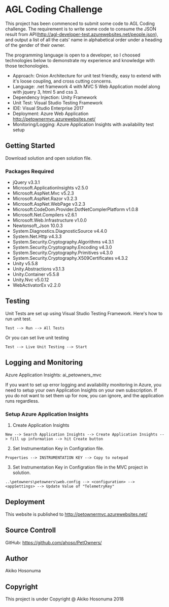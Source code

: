  # AGL Coding Challenge

This project has been commenced to submit some code to AGL Coding challenge.
The requirement is to write some code to consume the JSON result from API(http://agl-developer-test.azurewebsites.net/people.json), and output a list of all the cats' name in alphabetical order under a heading of the gender of their owner.

The programming language is open to a developer, so I choosed technologies below to demonstrate my experience and knowledge with those techonologies.

* Approach: Onion Architecture for unit test friendly, easy to extend with it's loose coupling, and cross cutting concerns.
* Language: .net framework 4 with MVC 5 Web Application model along with jquery 3, html 5 and css 3. 
* Dependency Injection: Unity Framework
* Unit Test: Visual Studio Testing Framework
* IDE: Visual Studio Enterprise 2017
* Deployment: Azure Web Application http://petownermvc.azurewebsites.net/
* Monitoring/Logging: Azure Application Insights with availability test setup

## Getting Started

Download solution and open solution file.

### Packages Required

* jQuery v3.3.1
* Microsoft.ApplicationInsights v2.5.0
* Microsoft.AspNet.Mvc v5.2.3
* Microsoft.AspNet.Razor v3.2.3
* Microsoft.AspNet.WebPage v3.2.3
* Microsoft.CodeDom.Provider.DotNetComplerPlatform v1.0.8
* Microsoft.Net.Compilers v2.6.1
* Microsoft.Web.Infrastructure v1.0.0
* Newtonsoft_Json 10.0.3
* System.Diagnostics.DiagnosticSource v4.4.0
* System.Net.Http v4.3.3
* System.Security.Cryptography.Algorithms v4.3.1
* System.Security.Cryptography.Encoding v4.3.0
* System.Security.Cryptography.Primitives v4.3.0
* System.Security.Cryptography.X509Certificates v4.3.2
* Unity v5.5.8
* Unity.Abstractions v3.1.3
* Unity.Container v5.5.8
* Unity.Nvc v5.0.12
* WebActivatorEx v2.2.0

## Testing

Unit Tests are set up using Visual Studio Testing Framework.
Here's how to run unit test.
```
Test --> Run --> All Tests
```
Or you can set live unit testing
```
Test --> Live Unit Testing --> Start
```
## Logging and Monitoring

Azure Application Insights: ai_petowners_mvc

If you want to set up error logging and availability monitoring in Azure, you need to setup your own Application Insights on your own subscription. If you do not want to set them up for now, you can ignore, and the application runs regardless.

### Setup Azure Application Insights

1. Create Application Insights
```
New --> Search Application Insights --> Create Application Insights --> fill up information --> hit Create button 
```
2. Set Instrumentation Key in Configration file.
```
Properties --> INSTRUMENTATION KEY --> Copy to notepad
```
3. Set Instrumentation Key in Configration file in the MVC project in solution.
```
..\petowners\petowners\web.config --> <configuration> --> <appSettings> --> Update Value of "TelemetryKey"
```

## Deployment

This website is published to http://petownermvc.azurewebsites.net/

## Source Controll

GitHub: https://github.com/ahoso/PetOwners/

## Author

Akiko Hosonuma

## Copyright

This project is under Copyright @ Akiko Hosonuma 2018

